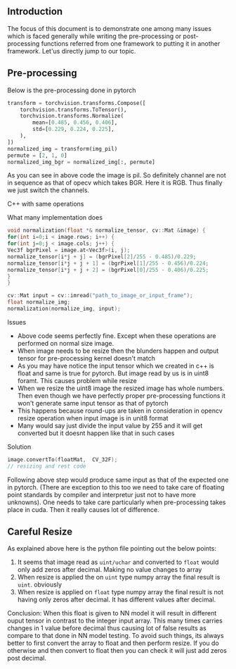 ## Introduction
The focus of this document is to demonstrate one among many issues which is faced generally while writing the pre-processing or post-processing functions referred from one framework to putting it in another framework. Let'us directly jump to our topic.

## Pre-processing
Below is the pre-processing done in pytorch

```python
transform = torchvision.transforms.Compose([
    torchvision.transforms.ToTensor(),
    torchvision.transforms.Normalize(
        mean=[0.485, 0.456, 0.406],
        std=[0.229, 0.224, 0.225],
    ),
])
normalized_img = transform(img_pil)
permute = [2, 1, 0]
normalized_img_bgr = normalized_img[:, permute]
```
As you can see in above code the image is pil. So definitely channel are not in sequence as that of opecv which takes BGR. Here it is RGB. Thus finally we just switch the channels.


C++ with same operations

What many implementation does
```c++
void normalization(float *& normalize_tensor, cv::Mat &image) {
for(int i=0;i < image.rows; i++) {
for(int j=0;j < image.cols; j++) {
Vec3f bgrPixel = image.at<Vec3f>(i, j);
normalize_tensor[i*j + j] = (bgrPixel[2]/255 - 0.485)/0.229;
normalize_tensor[i*j + j + 1] = (bgrPixel[1]/255 - 0.456)/0.224;
normalize_tensor[i*j + j + 2] = (bgrPixel[0]/255 - 0.406)/0.225;
}
}

cv::Mat input = cv::imread("path_to_image_or_input_frame");
float normalize_img;
normalization(normalize_img, input);


```

Issues
- Above code seems perfectly fine. Except when these operations are performed on normal size image.
- When image needs to be resize then the blunders happen and output tensor for pre-processing kernel doesn't match
- As you may have notice the input tensor which we created in c++ is float and same is true for pytorch. But image read by us is in uint8 foramt. This causes problem while resize
- When we resize the uint8 image the resized image has whole numbers. Then even though we have perfectly proper pre-processing functions it won't generate same input tensor as that of pytorch
- This happens because round-ups are taken in consideration in opencv resize operation when input image is in unit8 format
- Many would say just divide the input value by 255 and it will get converted but it doesnt happen like that in such cases

Solution

```c++
image.convertTo(floatMat,  CV_32F);
// resizing and rest code
```

Following above step would produce same input as that of the expected one in pytorch. (There are exception to this too we need to take care of floating point standards by compiler and interpretur just not to have more unknowns).
One needs to take care particularly when pre-processing takes place in cuda. Then it really causes lot of difference. 


## Careful Resize

As explained above here is the python file pointing out the below points:
1. It seems that image read as `uint/uchar` and converted to `float` would only add zeros after decimal. Making no value changes to array
2. When resize is applied the on `uint` type numpy array the final result is `uint`. obviously
3. When resize is applied on `float` type numpy array the final result is not having only zeros after decimal. It has different values after decimal.

Conclusion: When this float is given to NN model it will result in different ouput tensor in contrast to the integer input array. This many times carries changes in 1 value before decimal thus causing lot of false results as compare to that done in NN model testing. To avoid such things, its always better to first convert the array to float and then perform resize. If you do otherwise and then convert to float then you can check it will just add zeros post decimal.

